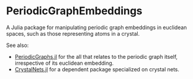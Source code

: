 # PeriodicGraphEmbeddings

A Julia package for manipulating periodic graph embeddings in euclidean spaces, such as
those representing atoms in a crystal.

See also:

- [PeriodicGraphs.jl](https://github.com/Liozou/PeriodicGraphs.jl) for the all that
  relates to the periodic graph itself, irrespective of its euclidean embedding.
- [CrystalNets.jl](https://github.com/coudertlab/CrystalNets.jl) for a dependent package
  specialized on crystal nets.
